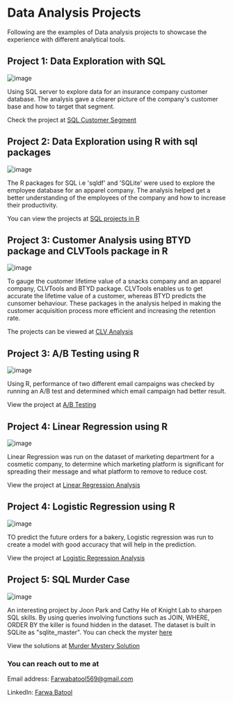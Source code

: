 # Data Analysis Projects

Following are the examples of Data analysis projects to showcase the experience with different analytical tools.

## Project 1: Data Exploration with SQL

![image](https://user-images.githubusercontent.com/88632911/177135102-9930c500-179f-4a1d-bd33-60d4c09d31c6.png)


Using SQL server to explore data for an insurance company customer database. The analysis gave a clearer picture of the company's customer base and how to target that segment.


Check the project at [SQL Customer Segment](https://github.com/farwaabatool/Farwa_Portfolio/blob/main/SQL%20Customer%20segment)

## Project 2: Data Exploration using R with sql packages

![image](https://user-images.githubusercontent.com/88632911/177286473-28471c88-8f6b-4570-b5fc-5e6a90105c6b.png)


The R packages for SQL i.e 'sqldf' and 'SQLite' were used to explore the employee database for an apparel company. The analysis helped get a better understanding of the employees of the company and how to increase their productivity.


You can view the projects at [SQL projects in R](https://github.com/farwaabatool/Farwa_Portfolio/tree/main/SQL%20packages%20in%20R) 

## Project 3: Customer Analysis using BTYD package and CLVTools package in R

![image](https://user-images.githubusercontent.com/88632911/177288775-75a2ef6d-ea4e-4b3c-bcfd-3bcfac44c947.png)


To gauge the customer lifetime value of a snacks company and an apparel company, CLVTools and BTYD package. CLVTools enables us to get accurate the lifetime value of a customer, whereas BTYD predicts the cunsomer behaviour. These packages in the analysis helped in making the customer acquisition process more efficient and increasing the retention rate. 


The projects can be viewed at [CLV Analysis](https://github.com/farwaabatool/Farwa_Portfolio/tree/main/Customer%20Analysis)

## Project 3: A/B Testing using R

![image](https://user-images.githubusercontent.com/88632911/177291978-5c77dd74-43dc-4e70-a590-898aaccfe51c.png)


Using R, performance of two different email campaigns was checked by running an A/B test and determined which email campaign had better result.


View the project at [A/B Testing](https://github.com/farwaabatool/Farwa_Portfolio/blob/main/PI%20AB%20Test.R)

## Project 4: Linear Regression using R

![image](https://user-images.githubusercontent.com/88632911/177293466-9370a211-0c10-4843-a302-74ce5c66ab88.png)


Linear Regression was run on the dataset of marketing department for a cosmetic company, to determine which marketing platform is significant for spreading their message and what platform to remove to reduce cost.


View the project at [Linear Regression Analysis](https://github.com/farwaabatool/Farwa_Portfolio/blob/main/Linear%20regression%20using%20R.R)

## Project 4: Logistic Regression using R

![image](https://user-images.githubusercontent.com/88632911/177294856-514db7f9-8920-44a9-a885-655eeefff248.png)


TO predict the future orders for a bakery, Logistic regression was run to create a model with good accuracy that will help in the prediction.


View the project at [Logistic Regression Analysis](https://github.com/farwaabatool/Farwa_Portfolio/blob/main/Logistic%20Regression%20using%20R.R)

## Project 5: SQL Murder Case

![image](https://www.google.com/url?sa=i&url=http%3A%2F%2Fclipart-library.com%2Fmurder-cliparts.html&psig=AOvVaw1evUi07LANhmQF-T060WQj&ust=1664018825596000&source=images&cd=vfe&ved=0CAwQjRxqFwoTCMjEzqvnqvoCFQAAAAAdAAAAABAD)

An interesting project by Joon Park and Cathy He of Knight Lab to sharpen SQL skills. By using queries involving functions such as JOIN, WHERE, ORDER BY the killer is found hidden in the dataset. The dataset is built in SQLite as "sqlite_master". You can check the myster [here](https://mystery.knightlab.com/)

View the solutions at [Murder Mystery Solution](https://gist.github.com/maartenterpstra/eacc113ca6fa2d10a8c763eca8e23fdf)

### You can reach out to me at 


Email address: Farwabatool569@gmail.com


LinkedIn: [Farwa Batool](https://www.linkedin.com/in/farwa-batool/)

